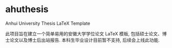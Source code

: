 # ahuthesis
Anhui University Thesis LaTeX Template

此项目旨在建立一个简单易用的安徽大学学位论文 LaTeX 模板, 包括硕士论文、博士论文以及博士后出站报告.
本科生毕业设计目前暂不支持, 后续会上线此功能.
